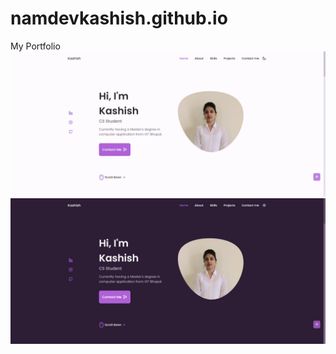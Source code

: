 # namdevkashish.github.io
My Portfolio
<img src="https://github.com/namdevkashish/namdevkashish.github.io/blob/main/img/Demo1.png">
<br>
<img src="https://github.com/namdevkashish/namdevkashish.github.io/blob/main/img/Demo2.png">
